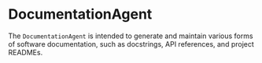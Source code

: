 # DocumentationAgent

The `DocumentationAgent` is intended to generate and maintain various forms of software documentation, such as docstrings, API references, and project READMEs.
